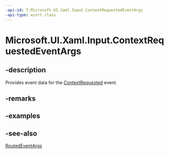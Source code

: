 ```yaml
---
-api-id: T:Microsoft.UI.Xaml.Input.ContextRequestedEventArgs
-api-type: winrt class
---
```


<!-- Class syntax.
public class ContextRequestedEventArgs : Windows.UI.Xaml.RoutedEventArgs, Windows.UI.Xaml.Input.IContextRequestedEventArgs
-->

# Microsoft.UI.Xaml.Input.ContextRequestedEventArgs

## -description
Provides event data for the [ContextRequested](../microsoft.ui.xaml/uielement_contextrequested.md) event.

## -remarks

## -examples

## -see-also
[RoutedEventArgs](../microsoft.ui.xaml/routedeventargs.md)
